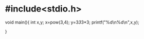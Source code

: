 # #include<stdio.h>

void main(){
    int x,y;
    x=pow(3,4);
    y=3*3*3*3;
    printf("%d\n%d\n",x,y);
    


}
